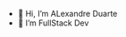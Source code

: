 - 👋 Hi, I’m ALexandre Duarte
- 👀 I’m FullStack Dev

<!---
aledu944/aledu944 is a ✨ special ✨ repository because its `README.md` (this file) appears on your GitHub profile.
You can click the Preview link to take a look at your changes.
--->
